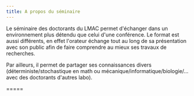 ```yaml
---
title: A propos du séminaire
---
```


Le séminaire des doctorants du LMAC permet d'échanger dans un environnement plus détendu que celui d'une conférence.
Le format est aussi différents, en effet l'orateur échange tout au long de sa présentation avec son public afin de faire comprendre au mieux ses travaux de recherches.

Par ailleurs, il permet de partager ses connaissances divers (déterministe/stochastique en math ou mécanique/informatique/biologie/... avec des doctorants d'autres labo).

=====

